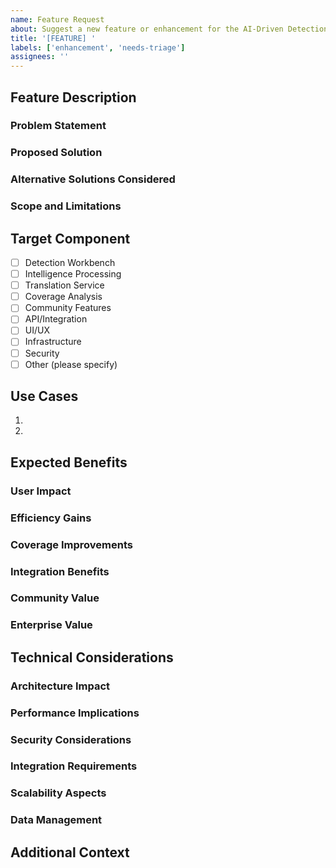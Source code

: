 ```yaml
---
name: Feature Request
about: Suggest a new feature or enhancement for the AI-Driven Detection Engineering platform
title: '[FEATURE] '
labels: ['enhancement', 'needs-triage']
assignees: ''
---
```


<!--
Thank you for contributing to our platform's development! Please fill out this template as completely as possible to help us understand and evaluate your feature request.

Before submitting:
- Check if a similar feature request already exists
- Review our CONTRIBUTING.md for guidelines
- Ensure alignment with our CODE_OF_CONDUCT.md
- Consider security implications (SECURITY.md)
-->

## Feature Description

### Problem Statement
<!-- Clearly describe the problem this feature would solve -->

### Proposed Solution
<!-- Describe your proposed solution in detail -->

### Alternative Solutions Considered
<!-- What alternatives have you considered? -->

### Scope and Limitations
<!-- Define the scope and any limitations of the proposed feature -->

## Target Component
<!-- Select the primary component this feature relates to (choose one): -->
- [ ] Detection Workbench
- [ ] Intelligence Processing
- [ ] Translation Service
- [ ] Coverage Analysis
- [ ] Community Features
- [ ] API/Integration
- [ ] UI/UX
- [ ] Infrastructure
- [ ] Security
- [ ] Other (please specify)

## Use Cases
<!-- Provide at least 2 specific use cases for this feature -->
1. 
2. 

## Expected Benefits

### User Impact
<!-- How will this feature benefit users? -->

### Efficiency Gains
<!-- What efficiency improvements will this feature provide? -->

### Coverage Improvements
<!-- How will this enhance detection coverage? -->

### Integration Benefits
<!-- What integration advantages will this feature offer? -->

### Community Value
<!-- How will this benefit the community? -->

### Enterprise Value
<!-- What value will this add for enterprise users? -->

## Technical Considerations
<!-- Optional: Provide technical details if you have them -->

### Architecture Impact
<!-- How might this affect the system architecture? -->

### Performance Implications
<!-- Are there any performance considerations? -->

### Security Considerations
<!-- What security aspects should be considered? -->

### Integration Requirements
<!-- What integration requirements should be considered? -->

### Scalability Aspects
<!-- How will this feature scale? -->

### Data Management
<!-- What data management considerations exist? -->

## Additional Context
<!-- Optional: Add any other context about the feature request here -->

<!-- You can include:
- Screenshots
- Diagrams
- Code snippets
- External links
-->

<!--
This feature request will be automatically:
- Labeled based on the selected component
- Routed to relevant stakeholders
- Prioritized based on impact assessment
- Integrated into our review workflow
-->